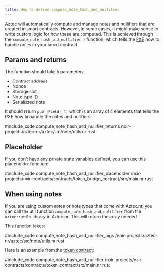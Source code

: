 ```yaml
---
title: How to define compute_note_hash_and_nullifier
---
```


Aztec will automatically compute and manage notes and nullifiers that are created in smart contracts. However, in some cases, it might make sense to write custom logic for how these are computed. This is achieved through the `compute_note_hash_and_nullifier()` function, which tells the [PXE](../../../../learn/concepts/pxe/main.md) how to handle notes in your smart contract.

## Params and returns

The function should take 5 parameters:

* Contract address
* Nonce
* Storage slot
* Note type ID
* Serialiazed note

It should return `pub [Field; 4]` which is an array of 4 elements that tells the PXE how to handle the notes and nullifiers:

#include_code compute_note_hash_and_nullifier_returns noir-projects/aztec-nr/aztec/src/note/utils.nr rust

## Placeholder

If you don't have any private state variables defined, you can use this placeholder function:

#include_code compute_note_hash_and_nullifier_placeholder /noir-projects/noir-contracts/contracts/token_bridge_contract/src/main.nr rust

## When using notes
 
If you are using custom notes or note types that come with Aztec.nr, you can call the util function `compute_note_hash_and_nulilfier` from the `aztec::utils` library in Aztec.nr. This will return the array needed.

This function takes:

#include_code compute_note_hash_and_nullifier_args /noir-projects/aztec-nr/aztec/src/note/utils.nr rust

Here is an example from the [token contract](../../../tutorials/writing_token_contract.md):

#include_code compute_note_hash_and_nullifier /noir-projects/noir-contracts/contracts/token_contract/src/main.nr rust

